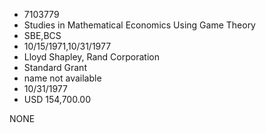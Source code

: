 * 7103779
* Studies in Mathematical Economics Using Game Theory
* SBE,BCS
* 10/15/1971,10/31/1977
* Lloyd Shapley, Rand Corporation
* Standard Grant
*   name not available
* 10/31/1977
* USD 154,700.00

NONE